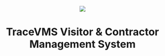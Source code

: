 <div align="center">
<img src="https://github.com/tdignan87/traceVMS/blob/master/static/img/TSLogo.jpg" target="_blank" rel=""/>
</div>
<div align="center">
<h1>TraceVMS Visitor & Contractor Management System</h1>
</div>